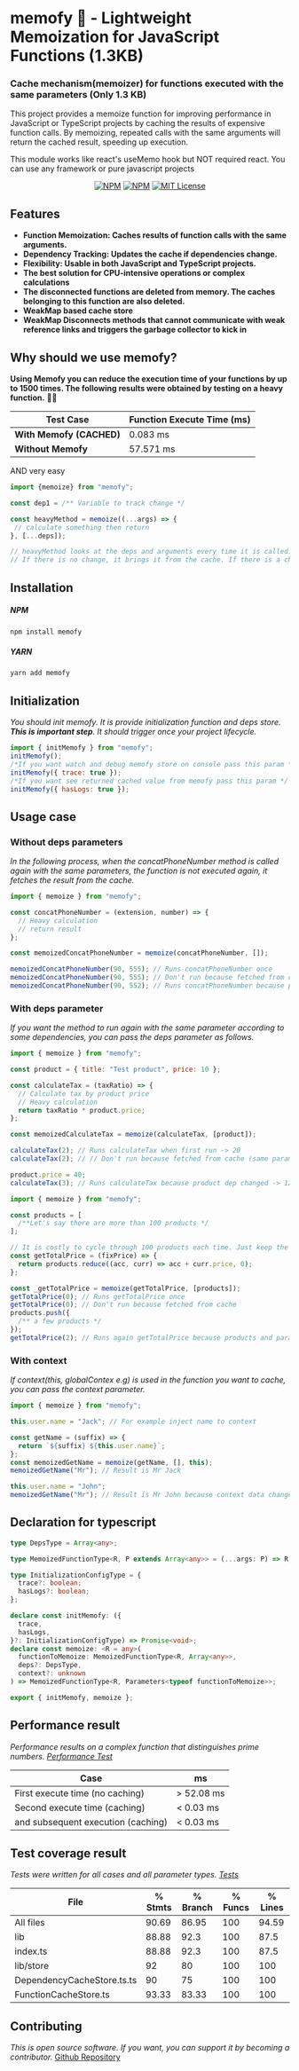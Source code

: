 # memofy 🚀 - Lightweight Memoization for JavaScript Functions (1.3KB)

### Cache mechanism(memoizer) for functions executed with the same parameters (Only 1.3 KB)

This project provides a memoize function for improving performance in JavaScript or TypeScript projects by caching the results of expensive function calls. By memoizing, repeated calls with the same arguments will return the cached result, speeding up execution.

This module works like react's useMemo hook but NOT required react. You can use any framework or pure javascript projects

<p align="center">
  <a href="https://www.npmjs.com/package/memofy"><img alt="NPM" src="https://img.shields.io/npm/v/memofy.svg" /></a>
  <a href="https://img.shields.io/npm/dy/memofy"><img alt="NPM" src="https://img.shields.io/npm/dy/memofy" /></a>
  <a href="https://github.com/transitive-bullshit/agentic/blob/main/license"><img alt="MIT License" src="https://img.shields.io/badge/license-MIT-blue" /></a>
</p>

## Features

- **Function Memoization: Caches results of function calls with the same arguments.**
- **Dependency Tracking: Updates the cache if dependencies change.**
- **Flexibility: Usable in both JavaScript and TypeScript projects.**
- **The best solution for CPU-intensive operations or complex calculations**
- **The disconnected functions are deleted from memory. The caches belonging to this function are also deleted.**
- **WeakMap based cache store**
- **WeakMap Disconnects methods that cannot communicate with weak reference links and triggers the garbage collector to kick in**

## Why should we use memofy?

**Using Memofy you can reduce the execution time of your functions by up to 1500 times. The following results were obtained by testing on a heavy function.** 💪🏼

| Test Case                | Function Execute Time (ms) |
| ------------------------ | -------------------------- |
| **With Memofy (CACHED)** | 0.083 ms                   |
| **Without Memofy**       | 57.571 ms                  |

AND very easy

```js
import {memoize} from "memofy";

const dep1 = /** Variable to track change */

const heavyMethod = memoize((...args) => {
 // calculate something then return
}, [...deps]);

// heavyMethod looks at the deps and arguments every time it is called.
// If there is no change, it brings it from the cache. If there is a change, it runs the function again
```

## Installation

##### NPM

```bash
npm install memofy
```

##### YARN

```bash
yarn add memofy
```

## Initialization

_You should init memofy. It is provide initialization function and deps store. **This is important step**. It should trigger once your project lifecycle._

```js
import { initMemofy } from "memofy";
initMemofy();
/*If you want watch and debug memofy store on console pass this param */
initMemofy({ trace: true });
/*If you want see returned cached value from memofy pass this param */
initMemofy({ hasLogs: true });
```

## Usage case

### Without deps parameters

_In the following process, when the concatPhoneNumber method is called again with the same parameters, the function is not executed again, it fetches the result from the cache._

```js
import { memoize } from "memofy";

const concatPhoneNumber = (extension, number) => {
  // Heavy calculation
  // return result
};

const memoizedConcatPhoneNumber = memoize(concatPhoneNumber, []);

memoizedConcatPhoneNumber(90, 555); // Runs concatPhoneNumber once
memoizedConcatPhoneNumber(90, 555); // Don't run because fetched from cache (same parameter)
memoizedConcatPhoneNumber(90, 552); // Runs concatPhoneNumber because params is changed
```

### With deps parameter

_If you want the method to run again with the same parameter according to some dependencies, you can pass the deps parameter as follows._

```js
import { memoize } from "memofy";

const product = { title: "Test product", price: 10 };

const calculateTax = (taxRatio) => {
  // Calculate tax by product price
  // Heavy calculation
  return taxRatio * product.price;
};

const memoizedCalculateTax = memoize(calculateTax, [product]);

calculateTax(2); // Runs calculateTax when first run -> 20
calculateTax(2); // // Don't run because fetched from cache (same parameter and same deps) -> 20

product.price = 40;
calculateTax(3); // Runs calculateTax because product dep changed -> 120
```

```js
import { memoize } from "memofy";

const products = [
  /**Let's say there are more than 100 products */
];

// It is costly to cycle through 100 products each time. Just keep the result in the cache when it runs once.
const getTotalPrice = (fixPrice) => {
  return products.reduce((acc, curr) => acc + curr.price, 0);
};

const _getTotalPrice = memoize(getTotalPrice, [products]);
getTotalPrice(0); // Runs getTotalPrice once
getTotalPrice(0); // Don't run because fetched from cache
products.push({
  /** a few products */
});
getTotalPrice(2); // Runs again getTotalPrice because products and parameter changed
```

### With context

_If context(this, globalContex e.g) is used in the function you want to cache, you can pass the context parameter._

```js
import { memoize } from "memofy";

this.user.name = "Jack"; // For example inject name to context

const getName = (suffix) => {
  return `${suffix} ${this.user.name}`;
};
const memoizedGetName = memoize(getName, [], this);
memoizedGetName("Mr"); // Result is Mr Jack

this.user.name = "John";
memoizedGetName("Mr"); // Result is Mr John because context data changed
```

## Declaration for typescript

```ts
type DepsType = Array<any>;

type MemoizedFunctionType<R, P extends Array<any>> = (...args: P) => R;

type InitializationConfigType = {
  trace?: boolean;
  hasLogs?: boolean;
};

declare const initMemofy: ({
  trace,
  hasLogs,
}?: InitializationConfigType) => Promise<void>;
declare const memoize: <R = any>(
  functionToMemoize: MemoizedFunctionType<R, Array<any>>,
  deps?: DepsType,
  context?: unknown
) => MemoizedFunctionType<R, Parameters<typeof functionToMemoize>>;

export { initMemofy, memoize };
```

## Performance result

_Performance results on a complex function that distinguishes prime numbers. [Performance Test](https://github.com/ahmetilhn/memofy/blob/master/__tests__/performance.test.ts)_

| Case                               | ms         |
| ---------------------------------- | ---------- |
| First execute time (no caching)    | > 52.08 ms |
| Second execute time (caching)      | < 0.03 ms  |
| and subsequent execution (caching) | < 0.03 ms  |

## Test coverage result

_Tests were written for all cases and all parameter types. [Tests](https://github.com/ahmetilhn/memofy/tree/master/__tests__)_

| File                       | % Stmts | % Branch | % Funcs | % Lines |
| -------------------------- | ------- | -------- | ------- | ------- |
| All files                  | 90.69   | 86.95    | 100     | 94.59   |
| lib                        | 88.88   | 92.3     | 100     | 87.5    |
| index.ts                   | 88.88   | 92.3     | 100     | 87.5    |
| lib/store                  | 92      | 80       | 100     | 100     |
| DependencyCacheStore.ts.ts | 90      | 75       | 100     | 100     |
| FunctionCacheStore.ts      | 93.33   | 83.33    | 100     | 100     |

## Contributing

_This is open source software. If you want, you can support it by becoming a contributor._ [Github Repository](https://github.com/ahmetilhn/memofy)
